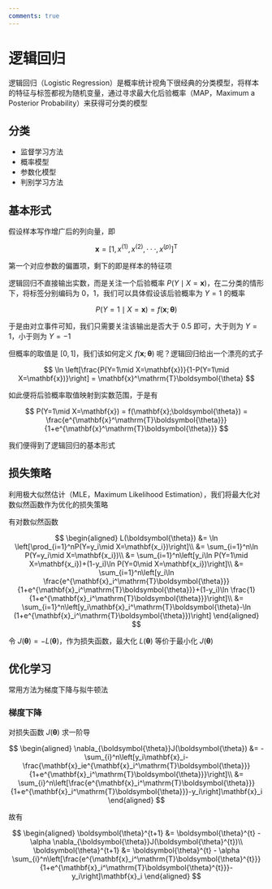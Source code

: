 ```yaml
---
comments: true
---
```


# 逻辑回归

逻辑回归（Logistic Regression）是概率统计视角下很经典的分类模型，将样本的特征与标签都视为随机变量，通过寻求最大化后验概率（MAP，Maximum a Posterior Probability）来获得可分类的模型

## 分类

- 监督学习方法
- 概率模型
- 参数化模型
- 判别学习方法

## 基本形式

假设样本写作增广后的列向量，即

$$
\mathbf{x} = [1,x^{(1)},x^{(2)},···,x^{(p)}]^\mathrm{T}
$$

第一个对应参数的偏置项，剩下的即是样本的特征项

逻辑回归不直接输出实数，而是关注一个后验概率 $P(Y\mid X=\mathbf{x})$，在二分类的情形下，将标签分别编码为 0，1，我们可以具体假设该后验概率为 $Y=1$ 的概率

$$
P(Y=1\mid X=\mathbf{x}) = f(\mathbf{x};\boldsymbol{\theta})
$$

于是由对立事件可知，我们只需要关注该输出是否大于 0.5 即可，大于则为 $Y=1$，小于则为 $Y=-1$

但概率的取值是 $[0,1]$，我们该如何定义 $f(\mathbf{x};\boldsymbol{\theta})$ 呢？逻辑回归给出一个漂亮的式子

$$
\ln \left[\frac{P(Y=1\mid X=\mathbf{x})}{1-P(Y=1\mid X=\mathbf{x})}\right] = \mathbf{x}^\mathrm{T}\boldsymbol{\theta}
$$

如此便将后验概率取值映射到实数范围，于是有

$$
P(Y=1\mid X=\mathbf{x}) = f(\mathbf{x};\boldsymbol{\theta}) = \frac{e^{\mathbf{x}^\mathrm{T}\boldsymbol{\theta}}}{1+e^{\mathbf{x}^\mathrm{T}\boldsymbol{\theta}}}
$$

我们便得到了逻辑回归的基本形式

## 损失策略

利用极大似然估计（MLE，Maximum Likelihood Estimation），我们将最大化对数似然函数作为优化的损失策略

有对数似然函数

$$
\begin{aligned}
L(\boldsymbol{\theta}) &= \ln \left[\prod_{i=1}^nP(Y=y_i\mid X=\mathbf{x_i})\right]\\
&= \sum_{i=1}^n\ln P(Y=y_i\mid X=\mathbf{x_i})\\
&= \sum_{i=1}^n\left[y_i\ln P(Y=1\mid X=\mathbf{x_i})+(1-y_i)\ln P(Y=0\mid X=\mathbf{x_i})\right]\\
&= \sum_{i=1}^n\left[y_i\ln \frac{e^{\mathbf{x}_i^\mathrm{T}\boldsymbol{\theta}}}{1+e^{\mathbf{x}_i^\mathrm{T}\boldsymbol{\theta}}}+(1-y_i)\ln \frac{1}{1+e^{\mathbf{x}_i^\mathrm{T}\boldsymbol{\theta}}}\right]\\
&= \sum_{i=1}^n\left[y_i\mathbf{x}_i^\mathrm{T}\boldsymbol{\theta}-\ln (1+e^{\mathbf{x}_i^\mathrm{T}\boldsymbol{\theta}})\right]
\end{aligned}
$$

令 $J(\boldsymbol{\theta}) = -L(\boldsymbol{\theta})$，作为损失函数，最大化 $L(\boldsymbol{\theta})$ 等价于最小化 $J(\boldsymbol{\theta})$

## 优化学习

常用方法为梯度下降与拟牛顿法

### 梯度下降

对损失函数 $J(\boldsymbol{\theta})$ 求一阶导

$$
\begin{aligned}
\nabla_{\boldsymbol{\theta}}J(\boldsymbol{\theta}) &= -\sum_{i}^n\left[y_i\mathbf{x}_i-\frac{\mathbf{x}_ie^{\mathbf{x}_i^\mathrm{T}\boldsymbol{\theta}}}{1+e^{\mathbf{x}_i^\mathrm{T}\boldsymbol{\theta}}}\right]\\
&= \sum_{i}^n\left[\frac{e^{\mathbf{x}_i^\mathrm{T}\boldsymbol{\theta}}}{1+e^{\mathbf{x}_i^\mathrm{T}\boldsymbol{\theta}}}-y_i\right]\mathbf{x}_i
\end{aligned}
$$

故有

$$
\begin{aligned}
\boldsymbol{\theta}^{t+1} &= \boldsymbol{\theta}^{t} - \alpha \nabla_{\boldsymbol{\theta}}J(\boldsymbol{\theta}^{t})\\
\boldsymbol{\theta}^{t+1} &= \boldsymbol{\theta}^{t} - \alpha \sum_{i}^n\left[\frac{e^{\mathbf{x}_i^\mathrm{T}\boldsymbol{\theta}^{t}}}{1+e^{\mathbf{x}_i^\mathrm{T}\boldsymbol{\theta}^{t}}}-y_i\right]\mathbf{x}_i
\end{aligned}
$$